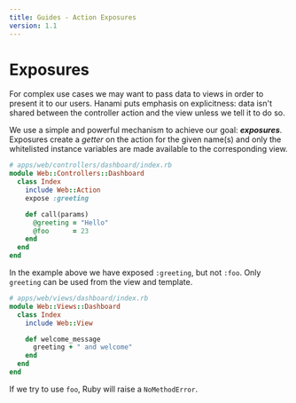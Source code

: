 ```yaml
---
title: Guides - Action Exposures
version: 1.1
---
```


# Exposures

For complex use cases we may want to pass data to views in order to present it to our users.
Hanami puts emphasis on explicitness: data isn't shared between the controller action and the view unless we tell it to do so.

We use a simple and powerful mechanism to achieve our goal: _**exposures**_.
Exposures create a _getter_ on the action for the given name(s) and only the whitelisted instance variables are made available to the corresponding view.

```ruby
# apps/web/controllers/dashboard/index.rb
module Web::Controllers::Dashboard
  class Index
    include Web::Action
    expose :greeting

    def call(params)
      @greeting = "Hello"
      @foo      = 23
    end
  end
end
```

In the example above we have exposed `:greeting`, but not `:foo`.
Only `greeting` can be used from the view and template.

```ruby
# apps/web/views/dashboard/index.rb
module Web::Views::Dashboard
  class Index
    include Web::View

    def welcome_message
      greeting + " and welcome"
    end
  end
end
```

If we try to use `foo`, Ruby will raise a `NoMethodError`.
